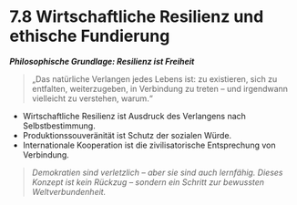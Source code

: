 # 7.8 Wirtschaftliche Resilienz und ethische Fundierung

_**Philosophische Grundlage: Resilienz ist Freiheit**_

> „Das natürliche Verlangen jedes Lebens ist: zu existieren, sich zu entfalten, weiterzugeben, in Verbindung zu treten – und irgendwann vielleicht zu verstehen, warum.“

* Wirtschaftliche Resilienz ist Ausdruck des Verlangens nach Selbstbestimmung.
* Produktionssouveränität ist Schutz der sozialen Würde.
* Internationale Kooperation ist die zivilisatorische Entsprechung von Verbindung.

> _Demokratien sind verletzlich – aber sie sind auch lernfähig. Dieses Konzept ist kein Rückzug – sondern ein Schritt zur bewussten Weltverbundenheit._
